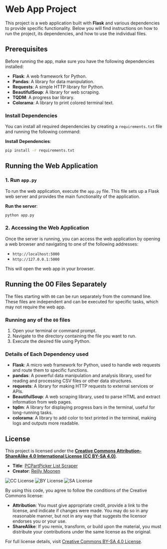 # Web App Project

This project is a web application built with **Flask** and various dependencies to provide specific functionality. Below you will find instructions on how to run the project, its dependencies, and how to use the individual files.

## Prerequisites

Before running the app, make sure you have the following dependencies installed:

- **Flask**: A web framework for Python.
- **Pandas**: A library for data manipulation.
- **Requests**: A simple HTTP library for Python.
- **BeautifulSoup**: A library for web scraping.
- **TQDM**: A progress bar library.
- **Colorama**: A library to print colored terminal text.

### Install Dependencies

You can install all required dependencies by creating a `requirements.txt` file and running the following command:

**Install Dependencies**:
```bash
pip install -r requirements.txt
 ```

## Running the Web Application

### 1. Run `app.py`

To run the web application, execute the `app.py` file. This file sets up a Flask web server and provides the main functionality of the application.

**Run the server**:
```bash
python app.py
```
### 2. Accessing the Web Application

Once the server is running, you can access the web application by opening a web browser and navigating to one of the following addresses:

- `http://localhost:5000`
- `http://127.0.0.1:5000`

This will open the web app in your browser.

## Running the 00 Files Separately

The files starting with `00` can be run separately from the command line. These files are independent and can be executed for specific tasks, which may not require the web app.

### Running any of the `00` files

1. Open your terminal or command prompt.
2. Navigate to the directory containing the file you want to run.
3. Execute the desired file using Python.

### Details of Each Dependency used

- **Flask**: A micro web framework for Python, used to handle web requests and route them to specific functions.
- **pandas**: A powerful data manipulation and analysis library, used for reading and processing CSV files or other data structures.
- **requests**: A library for making HTTP requests to external services or APIs.
- **BeautifulSoup**: A web scraping library, used to parse HTML and extract information from web pages.
- **tqdm**: A library for displaying progress bars in the terminal, useful for long-running tasks.
- **colorama**: A library to add color to text printed in the terminal, making logs and outputs more readable.

## License

This project is licensed under the **[Creative Commons Attribution-ShareAlike 4.0 International License (CC BY-SA 4.0)](https://creativecommons.org/licenses/by-sa/4.0/?ref=chooser-v1)**. 

- **Title**: [PCPartPicker List Scraper](https://github.com/reillymoonen/pcpartpicker-spreadsheet-converter)
- **Creator**: [Reilly Moonen](https://github.com/reillymoonen)

![CC License](https://mirrors.creativecommons.org/presskit/icons/cc.svg?ref=chooser-v1) ![BY License](https://mirrors.creativecommons.org/presskit/icons/by.svg?ref=chooser-v1) ![SA License](https://mirrors.creativecommons.org/presskit/icons/sa.svg?ref=chooser-v1)

By using this code, you agree to follow the conditions of the Creative Commons license:
- **Attribution**: You must give appropriate credit, provide a link to the license, and indicate if changes were made. You may do so in any reasonable manner, but not in any way that suggests the licensor endorses you or your use.
- **ShareAlike**: If you remix, transform, or build upon the material, you must distribute your contributions under the same license as the original.

For full license details, visit [Creative Commons BY-SA 4.0 License](https://creativecommons.org/licenses/by-sa/4.0/?ref=chooser-v1).
